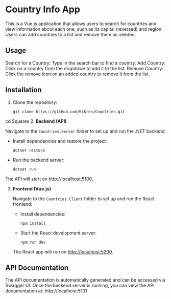 # Country Info App

This is a Vue.js application that allows users to search for countries and view information about each one, such as its capital (reversed) and region. Users can add countries to a list and remove them as needed.

## Usage

Search for a Country: Type in the search bar to find a country.
Add Country: Click on a country from the dropdown to add it to the list.
Remove Country: Click the remove icon on an added country to remove it from the list.

## Installation

1. Clone the repository:
   ```
   git clone https://github.com/Kikres/Countries.git
   ```
  cd Squares
2. **Backend (API)**

   Navigate to the `Countries.Server` folder to set up and run the .NET backend:

   - Install dependencies and restore the project:

     ```
     dotnet restore
     ```

   - Run the backend server:

     ```
     dotnet run
     ```

   The API will start on [http://localhost:5100](http://localhost:5100).

3. **Frontend (Vue.js)**

   Navigate to the `Countries.Client` folder to set up and run the React frontend:

   - Install dependencies:

     ```
     npm install
     ```

   - Start the React development server:

     ```
     npm run dev
     ```

   The React app will run on [http://localhost:5200](http://localhost:5200).


## API Documentation

The API documentation is automatically generated and can be accessed via Swagger UI. Once the backend server is running, you can view the API documentation at:
http://localhost:5101
